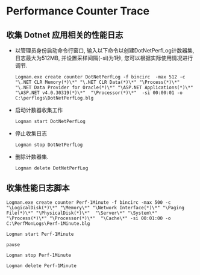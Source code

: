 # Performance Counter Trace

## 收集 Dotnet 应用相关的性能日志

- 以管理员身份启动命令行窗口, 输入以下命令以创建DotNetPerfLog计数器集, 日志最大为512MB, 并设置采样间隔(-si)为1秒, 您可以根据实际使用情况进行调节.

  ```CMD
  Logman.exe create counter DotNetPerfLog -f bincirc  -max 512 -c  "\.NET CLR Memory(*)\*" "\.NET CLR Data(*)\*" "\Process(*)\*" "\.NET Data Provider for Oracle(*)\*" "\ASP.NET Applications(*)\*" "\ASP.NET v4.0.30319(*)\*"  "\Processor(*)\*"  -si 00:00:01 -o  C:\perflogs\DotNetPerfLog.blg
  ```

- 启动计数器收集工作

  ```CMD
  Logman start DotNetPerfLog
  ```

- 停止收集日志

  ```CMD
  Logman stop DotNetPerfLog
  ```

- 删除计数器集.

  ```CMD
  Logman delete DotNetPerfLog
  ```

## 收集性能日志脚本

```CMD
Logman.exe create counter Perf-1Minute -f bincirc -max 500 -c "\LogicalDisk(*)\*" "\Memory\*" "\Network Interface(*)\*" "\Paging File(*)\*" "\PhysicalDisk(*)\*"  "\Server\*" "\System\*" "\Process(*)\*" "\Processor(*)\*"  "\Cache\*" -si 00:01:00 -o C:\PerfMonLogs\Perf-1Minute.blg

Logman start Perf-1Minute

pause

Logman stop Perf-1Minute

Logman delete Perf-1Minute
```
